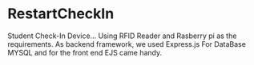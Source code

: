 # RestartCheckIn

Student Check-In Device... 
Using RFID Reader and Rasberry pi as the requirements.
As backend framework, we used Express.js
For DataBase MYSQL
and for the front end EJS came handy.
